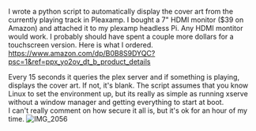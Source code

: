 I wrote a python script to automatically display the cover art from the currently playing track in Pleaxamp.
I bought a 7" HDMI monitor ($39 on Amazon) and attached it to my plexamp headless Pi.  Any HDMI montitor would work.  I probably should have spent a couple more dollars for a touchscreen version.  Here is what I ordered.  https://www.amazon.com/dp/B0B8S9DYQC?psc=1&ref=ppx_yo2ov_dt_b_product_details

Every 15 seconds it queries the plex server and if something is playing, displays the cover art.  If not, it's blank.
The script assumes that you know Linux to set the environment up, but its really as simple as running xserve without a window manager and getting everything to start at boot.  
I can't really comment on how secure it all is, but it's ok for an hour of my time.
![IMG_2056](https://github.com/user-attachments/assets/0b669635-4658-4599-8b55-83bd5a78c232)
